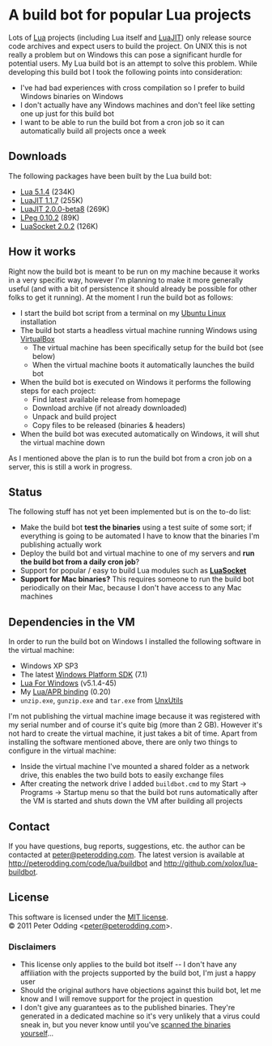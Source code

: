 # A build bot for popular Lua projects

Lots of [Lua](http://lua.org/) projects (including Lua itself and [LuaJIT](http://luajit.org/)) only release source code archives and expect users to build the project. On UNIX this is not really a problem but on Windows this can pose a significant hurdle for potential users. My Lua build bot is an attempt to solve this problem. While developing this build bot I took the following points into consideration:

 * I've had bad experiences with cross compilation so I prefer to build Windows binaries on Windows
 * I don't actually have any Windows machines and don't feel like setting one up just for this build bot
 * I want to be able to run the build bot from a cron job so it can automatically build all projects once a week

## Downloads

The following packages have been built by the Lua build bot:

 * [Lua 5.1.4](http://peterodding.com/code/lua/buildbot/downloads/lua-5.1.4.zip) (234K)
 * [LuaJIT 1.1.7](http://peterodding.com/code/lua/buildbot/downloads/LuaJIT-1.1.7.zip) (255K)
 * [LuaJIT 2.0.0-beta8](http://peterodding.com/code/lua/buildbot/downloads/LuaJIT-2.0.0-beta8.zip) (269K)
 * [LPeg 0.10.2](http://peterodding.com/code/lua/buildbot/downloads/lpeg-0.10.2.zip) (89K)
 * [LuaSocket 2.0.2](http://peterodding.com/code/lua/buildbot/downloads/luasocket-2.0.2.zip) (126K)

## How it works

Right now the build bot is meant to be run on my machine because it works in a very specific way, however I'm planning to make it more generally useful (and with a bit of persistence it should already be possible for other folks to get it running). At the moment I run the build bot as follows:

 * I start the build bot script from a terminal on my [Ubuntu Linux](http://www.ubuntu.com/) installation
 * The build bot starts a headless virtual machine running Windows using [VirtualBox](http://www.virtualbox.org/)
    * The virtual machine has been specifically setup for the build bot (see below)
    * When the virtual machine boots it automatically launches the build bot
 * When the build bot is executed on Windows it performs the following steps for each project:
    * Find latest available release from homepage
    * Download archive (if not already downloaded)
    * Unpack and build project
    * Copy files to be released (binaries & headers)
 * When the build bot was executed automatically on Windows, it will shut the virtual machine down

As I mentioned above the plan is to run the build bot from a cron job on a server, this is still a work in progress.

## Status

The following stuff has not yet been implemented but is on the to-do list:

 * Make the build bot **test the binaries** using a test suite of some sort; if everything is going to be automated I have to know that the binaries I'm publishing actually work
 * Deploy the build bot and virtual machine to one of my servers and **run the build bot from a daily cron job**?
 * Support for popular / easy to build Lua modules such as **[LuaSocket](http://w3.impa.br/~diego/software/luasocket/)**
 * **Support for Mac binaries?** This requires someone to run the build bot periodically on their Mac, because I don't have access to any Mac machines

## Dependencies in the VM

In order to run the build bot on Windows I installed the following software in the virtual machine:

 * Windows XP SP3
 * The latest [Windows Platform SDK](http://www.microsoft.com/download/en/details.aspx?id=8279) (7.1)
 * [Lua For Windows](http://code.google.com/p/luaforwindows/) (v5.1.4-45)
 * My [Lua/APR binding](http://peterodding.com/code/lua/apr) (0.20)
 * `unzip.exe`, `gunzip.exe` and `tar.exe` from [UnxUtils](http://unxutils.sourceforge.net/)

I'm not publishing the virtual machine image because it was registered with my serial number and of course it's quite big (more than 2 GB). However it's not hard to create the virtual machine, it just takes a bit of time. Apart from installing the software mentioned above, there are only two things to configure in the virtual machine:

 * Inside the virtual machine I've mounted a shared folder as a network drive, this enables the two build bots to easily exchange files
 * After creating the network drive I added `buildbot.cmd` to my Start → Programs → Startup menu so that the build bot runs automatically after the VM is started and shuts down the VM after building all projects

## Contact

If you have questions, bug reports, suggestions, etc. the author can be contacted at <peter@peterodding.com>. The latest version is available at <http://peterodding.com/code/lua/buildbot> and <http://github.com/xolox/lua-buildbot>.

## License

This software is licensed under the [MIT license](http://en.wikipedia.org/wiki/MIT_License).  
© 2011 Peter Odding &lt;<peter@peterodding.com>&gt;.

### Disclaimers

 * This license only applies to the build bot itself -- I don't have any affiliation with the projects supported by the build bot, I'm just a happy user
 * Should the original authors have objections against this build bot, let me know and I will remove support for the project in question
 * I don't give any guarantees as to the published binaries. They're generated in a dedicated machine so it's very unlikely that a virus could sneak in, but you never know until you've [scanned the binaries yourself](http://www.virustotal.com/)...
